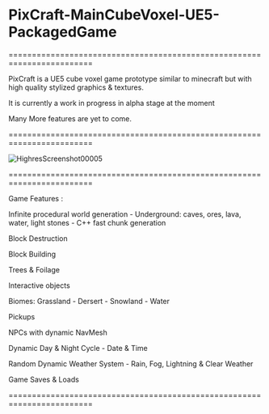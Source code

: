 # PixCraft-MainCubeVoxel-UE5-PackagedGame

========================================================================

PixCraft is a UE5 cube voxel game prototype similar to minecraft but with high quality stylized graphics & textures.

It is currently a work in progress in alpha stage at the moment

Many More features are yet to come.

========================================================================

![HighresScreenshot00005](https://github.com/user-attachments/assets/b7a66482-2327-4c51-b50f-376cd1c894f9)

========================================================================

Game Features : 

Infinite procedural world generation - Underground: caves, ores, lava, water, light stones - C++ fast chunk generation

Block Destruction

Block Building

Trees & Foilage

Interactive objects

Biomes: Grassland - Dersert - Snowland - Water

Pickups

NPCs with dynamic NavMesh

Dynamic Day & Night Cycle - Date & Time 

Random Dynamic Weather System - Rain, Fog, Lightning & Clear Weather

Game Saves & Loads

========================================================================
